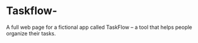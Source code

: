 # Taskflow-
A full web page for a fictional app called TaskFlow – a tool that helps people organize their tasks.
